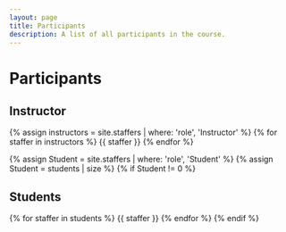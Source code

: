 ```yaml
---
layout: page
title: Participants
description: A list of all participants in the course.
---
```


# Participants

<!-- Staff information is stored in the `_staffers` directory and rendered according to the layout file, `_layouts/staffer.html`. -->

## Instructor

{% assign instructors = site.staffers | where: 'role', 'Instructor' %}
{% for staffer in instructors %}
{{ staffer }}
{% endfor %}

{% assign Student = site.staffers | where: 'role', 'Student' %}
{% assign Student = students | size %}
{% if Student != 0 %}

## Students

{% for staffer in students %}
{{ staffer }}
{% endfor %}
{% endif %}
